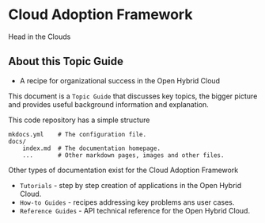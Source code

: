 # Cloud Adoption Framework

Head in the Clouds

## About this Topic Guide

* A recipe for organizational success in the Open Hybrid Cloud

This document is a `Topic Guide` that discusses key topics, the bigger picture and provides useful background information and explanation.

This code repository has a simple structure

    mkdocs.yml    # The configuration file.
    docs/
        index.md  # The documentation homepage.
        ...       # Other markdown pages, images and other files.

Other types of documentation exist for the Cloud Adoption Framework

* `Tutorials` - step by step creation of applications in the Open Hybrid Cloud.
* `How-to Guides` - recipes addressing key problems ans user cases.
* `Reference Guides` - API technical reference for the Open Hybrid Cloud.
